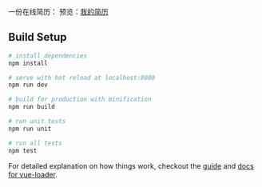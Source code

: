 一份在线简历：
预览：<a href='https://yidongying.github.io/yidongying.github.io/index.html'>我的简历</a>
<a href = 'https://yidongying.github.io/resume/index.html '></a>


## Build Setup

``` bash
# install dependencies
npm install

# serve with hot reload at localhost:8080
npm run dev

# build for production with minification
npm run build

# run unit tests
npm run unit

# run all tests
npm test
```

For detailed explanation on how things work, checkout the [guide](http://vuejs-templates.github.io/webpack/) and [docs for vue-loader](http://vuejs.github.io/vue-loader).
